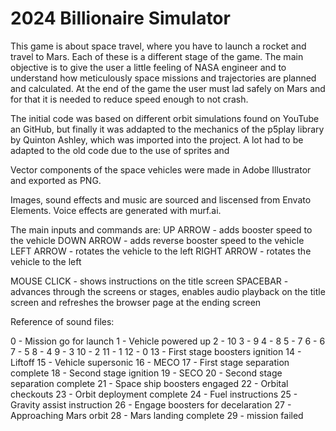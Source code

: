 # 2024 Billionaire Simulator

This game is about space travel, where you have to launch a rocket and travel to Mars. Each of these is a different stage of the game. The main objective is to give the user a little feeling of NASA engineer and to understand how meticulously space missions and trajectories are planned and calculated. At the end of the game the user must lad safely on Mars and for that it is needed to reduce speed enough to not crash.

The initial code was based on different orbit simulations found on YouTube an GitHub, but finally it was addapted to the mechanics of the p5play library by Quinton Ashley, which was imported into the project. A lot had to be adapted to the old code due to the use of sprites and 

Vector components of the space vehicles were made in Adobe Illustrator and exported as PNG. 

Images, sound effects and music are sourced and liscensed from Envato Elements.
Voice effects are generated with murf.ai.

The main inputs and commands are:
UP ARROW - adds booster speed to the vehicle
DOWN ARROW - adds reverse booster speed to the vehicle
LEFT ARROW - rotates the vehicle to the left
RIGHT ARROW - rotates the vehicle to the left

MOUSE CLICK - shows instructions on the title screen
SPACEBAR - advances through the screens or stages, enables audio playback on the title screen and refreshes the browser page at the ending screen


Reference of sound files:

0 - Mission go for launch
1 - Vehicle powered up
2 - 10
3 - 9
4 - 8
5 - 7
6 - 6
7 - 5
8 - 4
9 - 3
10 - 2
11 - 1
12 - 0
13 - First stage boosters ignition
14 - Liftoff
15 - Vehicle supersonic
16 - MECO
17 - First stage separation complete
18 - Second stage ignition
19 - SECO
20 - Second stage separation complete
21 - Space ship boosters engaged
22 - Orbital checkouts
23 - Orbit deployment complete
24 - Fuel instructions
25 - Gravity assist instruction
26 - Engage boosters for decelaration
27 - Approaching Mars orbit
28 - Mars landing complete
29 - mission failed
